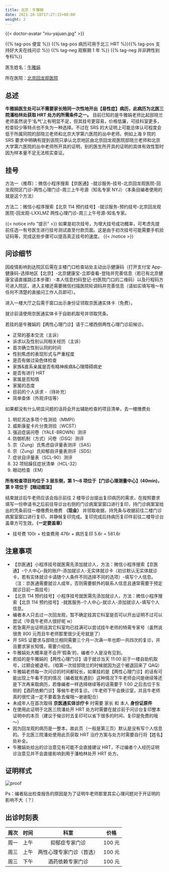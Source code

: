 ```yaml
---
title: 北京｜牛雅娟
date: 2021-10-18T17:27:15+08:00
weight: 2
---
```


{{< doctor-avatar "niu-yajuan.jpg" >}}

{{% tag-pos 便宜 %}}
{{% tag-pos 病历可用于北三 HRT %}}{{% tag-pos 支持好大夫在线问诊 %}}
{{% tag-neg 观察期 1 年 %}}
{{% tag-neg 并非跨性别专科%}}

医生姓名：[牛雅娟](https://www.haodf.com/doctor/7541.html)

所在医院：[北京回龙观医院](https://amap.com/place/B000A0989A)

## 总述

**牛雅娟医生处可以不需要家长陪同一次性地开出【易性症】病历，此病历为北医三院潘柏林处获取 HRT 处方的所需条件之一。**
目前已知的是牛雅娟老师比起邸晓兰老师虽然说于‘名气’上有明显不足，但其挂号更容易，价格低廉，可挂科室更多，检查较少等特点也不失为一种选择。不过在 SRS 的大证明上可能总体认可程度会低于所属同院的邸晓兰老师和北京大学第六医院的丛中老师。例如上海 9 院的 SRS 要求中明确有提到该院只承认北京地区由北京回龙观医院邸晓兰老师和北京大学第六医院的丛中老师所开具的证明，别的医生所开具的证明的具体有效性暂时因为样本量不足无法核实查证。

## 挂号

方法一（推荐）：微信小程序搜索【京医通】-就诊服务-挂号-北京回龙观医院-回龙观院区门诊-两性心理门诊-周三上午号源（知名专家 NYJ）（本条目编者使用的就是这个方法）

方法二：微信小程序搜索【北京 114 预约挂号】-就诊服务-预约挂号-北京回龙观医院-回龙观-LXXLMZ 两性心理门诊-周三上午号源-知名专家。

{{< notice info "提示" >}}
如果是初次挂号，为增大挂号成功概率，可考虑先提前任选一有号医生进行挂号测试直至付款页面。这是由于初次挂号可能需要手机验证码等，完成这些步骤可以提高真正挂号的速度。
{{< /notice >}}

## 问诊细节

因疫情影响到达院区后需在主楼门口检查站处主动出示健康码（打开支付宝 App-健康码-选择地区【北京】-北京健康宝-立即查看-登陆并完善信息（若已有北京健康宝请直接跳过本步骤）-本人信息扫码登记-扫医院门口的二维码）以及行程码方可进入院区，进入主楼还需要微信扫描医院轮调码并完善信息（请如实填写哦～有任何不清楚的直接问工作人员即可）。

进入一楼大厅之后需于窗口出示身份证领取京医通实体卡（免费）。

就诊前请使用京医通实体卡于自助机取号并领取凭条。

若挂的是牛雅娟的【两性心理门诊】请于二楼西侧两性心理门诊前候诊。

- 正常的基本交流（主诉）
- 诉求以及性别认同相关经历（主诉）
- 首次确立性别认同的时间
- 性别焦虑的表现形式与严重程度
- 是否有做过染色体检查
- 家族&直系亲属是否有精神疾病&心理障碍病史
- 是否有进行 HRT
- 家属是否知情
- 家属的态度
- 目前的个人诉求
-（待补充）
- 简单查体（外观评估等）

如果都没有什么明显问题的话将会开出辅助检查的项目清单，去一楼缴费处

1. 明尼苏达多项个性测验（MMPI）
2. 威斯康星卡片分类测验（WCST）
3. 强迫症装问卷（YALE-BROWN）测评
4. 防御机制（方式）问卷（DSQ）测评
5. 宗（Zung）氏焦虑自评量表测评（SAS）
6. 宗（Zung）氏抑郁自评量表测评（SDS）
7. 症状自评量表（SCL-90）测评
8. 32 项轻躁狂症状清单（HCL-32）
9. 眼动检查（EM）

**所有检查项目均位于 3 层东侧，第 1～8 项位于【门诊心理测量中心】(40min)，第 9 项位于【眼动图室】**

结束就诊后牛老师应该会指示前往 2 楼导诊台提出复印病历的需求，在按照要求填写一份申请书之后前往导诊台右侧的门诊病案室窗口进行复印，持门诊病案室给出的凭条前往一楼缴费处缴费 **（现金）** 并领取收据，持凭条与收据前往二楼门诊病案室窗口进行复印，并静候复印完成。复印完成后持病历复印件前往二楼导诊台盖章方可生效。**（一定要盖章）**

- 挂号费 100r + 检查费用 476r + 病历复印 5.6r = 581.6r

## 注意事项

- 【京医通】小程序挂号就医需先添加就诊人，方法：微信小程序搜索【京医通】-个人中心-我的账户-添加就诊人-无实体就诊卡（初诊默认无实体就诊卡，若有实体就诊卡请随个人条件不同选择不同的选项）-填写个人信息。（注：京医通需要就诊人成年，否则需要额外的联系人信息且通常需要于预定就诊日前一周挂号）
- 【北京 114 预约挂号】小程序挂号就医需先添加就诊人，方法：微信小程序搜索【北京 114 预约挂号】-就医服务-个人中心-就诊人-添加就诊人-填写个人信息。
- 编者本人只去过一次回龙观，暂不确定挂其它科室是否可以开出证明不过可以尝试（毕竟牛老师人很好呢 w）
- 若急需开出证明且其它科室均已挂满可以尝试挂牛老师的特需专家号（虽然说很贵 800 元而且牛老师那里很少无号就是了）
- 开 SRS 证要求与邸晓兰相同需要三个月一次满一年也即一共四次的复诊，并且要求家长知情，需要介绍信。
- 牛雅娟处大概率是不会开‘假条’的，编者个人是没有见到。
- 若挂的是牛雅娟的【两性心理门诊】请于就诊当天 11:00 前于一楼自助机取号，过期会被退号。（咱第一次挂邸晓兰的时候就因为这个被退回来了 QAQ）
- 牛雅娟老师每一次问诊的时间都较长，如果挂的是【两性心理门诊】的话有可能出现上午看不完的情况（编者就有遇到）这种情况下牛老师会问是继续等还是下次再来取病历，若像编者一样选择继续等的话需要于 1:00 之后去位于东侧的【酒药依赖门诊】等候牛老师复诊。（牛老师下午会换诊室，并且牛老师真的很忙请一定不要着急去催哦～谢谢配合）
- 未成年人在首次取得 **京医通实体诊疗卡** 时需要 家长 和 本人 **身份证原件**
- 在使用此证明于北医三院潘处开 HRT 处方时需要在就诊前于问诊台复印整本证明中的本页（建议于候诊时去复印可以省下很多的时间，复印是免费的哦～）
- 因为回龙观的病历是一整本，故此页（一般是第三页）默认是没有写个人信息的。于北医三院潘处使用此页获取 HRT 治疗方案与处方时需要自行将【姓名】处补全。
- 牛雅娟处给出的诊治意见有可能不会直接建议 HRT，不过编者个人经历证明诊治意见并不会直接影响到用于潘柏林处开 HRT 处方。

## 证明样式

![proof](/images/doctor/proof/niu-yajuan.jpg)

Ps：编者贴出检查报告的原因是为了证明牛老师那里其实心理问题对于开证明的影响不大（？）

## 出诊时刻表

| 周次 | 时间 | 科室 | 价格 |
| :---: | :---: | :---: | :---: |
| 周一 | 上午 |      抑郁症专家门诊      | 100 元 |
| 周三 | 上午 | 两性心理专家门诊（首选）| 100 元 |
| 周三 | 下午 | 酒药依赖专家门诊 | 100 元 |
